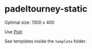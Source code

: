 # padeltourney-static

Optimal size: 1300 x 400

Use [Pixlr](https://pixlr.com/es/editor/)

See templates inside the `template` folder.
